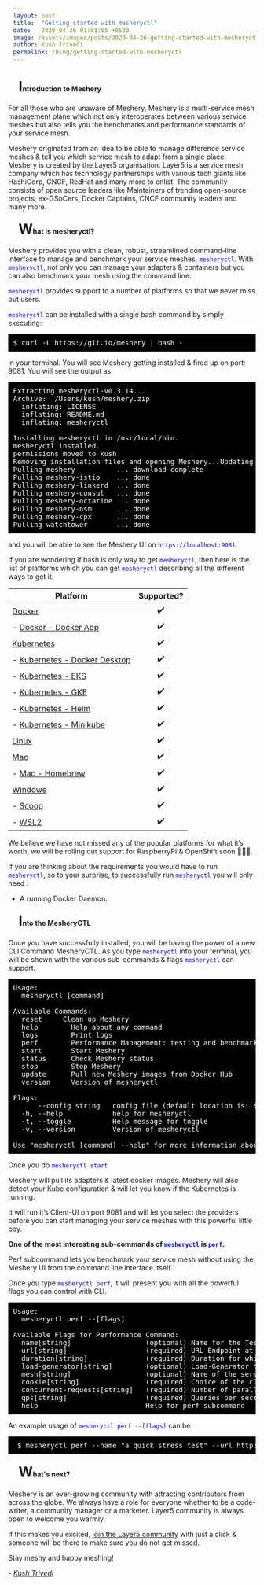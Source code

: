 ```yaml
---
layout: post
title:  "Getting started with mesheryctl"
date:   2020-04-26 01:01:05 +0530
image: /assets/images/posts/2020-04-26-getting-started-with-mesheryctl/mesheryctl.png
author: Kush Trivedi
permalink: /blog/getting-started-with-mesheryctl
---
```

<style>
   kbd, pre, samp {
    background-color: black;
    color: white;
    padding:10px;
  }
  code {
    color: blue;
  }
</style>

#### <span style="margin-left:.75em;font-size: 2em; align-content: center;">I</span>ntroduction to Meshery 

For all those who are unaware of Meshery, Meshery is a multi-service mesh management plane which not only interoperates between various service meshes but also tells you the benchmarks and performance standards of your service mesh.

Meshery originated from an idea to be able to manage difference service meshes & tell you which service mesh to adapt from a single place. Meshery is created by the Layer5 organisation.
Layer5 is a service mesh company which has technology partnerships with various tech giants like HashiCorp, CNCF, RedHat and many more to enlist. The community consists of open source leaders like Maintainers of trending open-source projects, ex-GSoCers, Docker Captains, CNCF community leaders and many more. 

#### <span style="margin-left:.75em;font-size: 2em; align-content: center;">W</span>hat is mesheryctl?

Meshery provides you with a clean, robust, streamlined command-line interface to manage and benchmark your service meshes, `mesheryctl`. With `mesheryctl`, not only you can manage your adapters & containers but you can also benchmark your mesh using the command line.

`mesheryctl` provides support to a number of platforms so that we never miss out users.

`mesheryctl` can be installed with a single bash command by simply executing:

<pre>
$ curl -L https://git.io/meshery | bash -
</pre>

in your terminal. You will see Meshery getting installed & fired up on port: 9081.
You will see the output as 


<pre>
Extracting mesheryctl-v0.3.14...
Archive:  /Users/kush/meshery.zip
  inflating: LICENSE
  inflating: README.md
  inflating: mesheryctl

Installing mesheryctl in /usr/local/bin.
mesheryctl installed.
permissions moved to kush
Removing installation files and opening Meshery...Updating Meshery now...
Pulling meshery          ... download complete
Pulling meshery-istio    ... done
Pulling meshery-linkerd  ... done
Pulling meshery-consul   ... done
Pulling meshery-octarine ... done
Pulling meshery-nsm      ... done
Pulling meshery-cpx      ... done
Pulling watchtower       ... done
</pre>

and you will be able to see the Meshery UI on `https://localhost:9081`.

If you are wondering if bash is only way to get `mesheryctl`, then here is the list of platforms which you can get `mesheryctl` describing all the different ways to get it.

| Platform | Supported? |
| --- | :---: |
| [Docker](https://meshery.layer5.io/docs/installation/docker) | ✔️ |
| - [Docker - Docker App](https://meshery.layer5.io/docs/installation/docker) | ✔️ |
| [Kubernetes](https://meshery.layer5.io/docs/installation/kubernetes) | ✔️ |
| - [Kubernetes - Docker Desktop](https://meshery.layer5.io/docs/installation#mac-or-linux) | ✔️ |
| - [Kubernetes - EKS](https://meshery.layer5.io/docs/installation/eks) | ✔️ |
| - [Kubernetes - GKE](https://meshery.layer5.io/docs/installation/gke) | ✔️ |
| - [Kubernetes - Helm](https://meshery.layer5.io/docs/installation/kubernetes#helm) | ✔️ |
| - [Kubernetes - Minikube](https://meshery.layer5.io/docs/installation/minikube) | ✔️ |
| [Linux](https://meshery.layer5.io/docs/installation#mac-or-linux) | ✔️ |
| [Mac](https://meshery.layer5.io/docs/installation#mac-or-linux) | ✔️ |
| - [Mac - Homebrew](https://meshery.layer5.io/docs/installation#mac-or-linux) | ✔️ |
| [Windows](https://meshery.layer5.io/docs/installation#windows) | ✔️ |
| - [Scoop](https://meshery.layer5.io/docs/installation#windows) | ✔️ |
| - [WSL2](https://meshery.layer5.io/docs/installation/wsl2) | ✔️ |

We believe we have not missed any of the popular platforms for what it’s worth, we will be rolling out support for RaspberryPi & OpenShift soon 🎉🎉🎉.

If you are thinking about the requirements you would have to run `mesheryctl`, so to your surprise, to successfully run `mesheryctl` you will only need :

- A running Docker Daemon.

#### <span style="margin-left:.75em;font-size: 2em; align-content: center;">I</span>nto the MesheryCTL

Once you have successfully installed, you will be having the power of a new CLI Command MesheryCTL. As you type `mesheryctl` into your terminal, you will be shown with the various sub-commands & flags `mesheryctl` can support.

<pre>
Usage:
  mesheryctl [command]

Available Commands:
  reset     Clean up Meshery
  help        Help about any command
  logs        Print logs
  perf        Performance Management: testing and benchmarking
  start       Start Meshery
  status      Check Meshery status
  stop        Stop Meshery
  update      Pull new Meshery images from Docker Hub
  version     Version of mesheryctl

Flags:
      --config string   config file (default location is: $HOME/.meshery/meshery.yaml)
  -h, --help            help for mesheryctl
  -t, --toggle          Help message for toggle
  -v, --version         Version of mesheryctl

Use "mesheryctl [command] --help" for more information about a command.
</pre>

Once you do `mesheryctl start`

Meshery will pull its adapters & latest docker images. Meshery will also detect your Kube configuration & will let you know if the Kubernetes is running. 

It will run it’s Client-UI on port 9081 and will let you select the providers before you can start managing your service meshes with this powerful little boy.

**One of the most interesting sub-commands of `mesheryctl` is `perf`.**

Perf subcommand lets you benchmark your service mesh without using the Meshery UI from the command line interface itself.

Once you type `mesheryctl perf`, it will present you with all the powerful flags you can control with CLI.

<pre>
Usage:
  mesheryctl perf --[flags]

Available Flags for Performance Command:
  name[string]                  (optional) Name for the Test, if not provided random name will be used.
  url[string]                   (required) URL Endpoint at which test is to be performed
  duration[string]              (required) Duration for which test should be performed. See standard notation https://golang.org/pkg/time/#ParseDuration
  load-generator[string]        (optional) Load-Generator to be used to perform test.(fortio/wrk2) (Default "fortio")
  mesh[string]                  (optional) Name of the service mesh to be tested.
  cookie[string]                (required) Choice of the cloud server provider (Default "Default Local Provider")
  concurrent-requests[string]   (required) Number of parallel requests to be used (Default "1")
  qps[string]                   (required) Queries per second (Default "0")
  help                          Help for perf subcommand
</pre>

An example usage of `mesheryctl perf --[flags]` can be

<pre>
 $ mesheryctl perf --name "a quick stress test" --url http://192.168.1.15/productpage --qps 300 --concurrent-requests 2 --duration 30s --cookie "meshery-provider=None"
</pre>

#### <span style="margin-left:.75em;font-size: 2em; align-content: center;">W</span>hat's next?

Meshery is an ever-growing community with attracting contributors from across the globe. We always have a role for everyone whether to be a code-writer, a community manager or a marketer. Layer5 community is always open to welcome you warmly.

If this makes you excited, [join the Layer5 community](slack.layer5.io) with just a click & someone will be there to make sure you do not get missed.

Stay meshy and happy meshing!

\- _[Kush Trivedi](https://github.com/kushthedude)_
